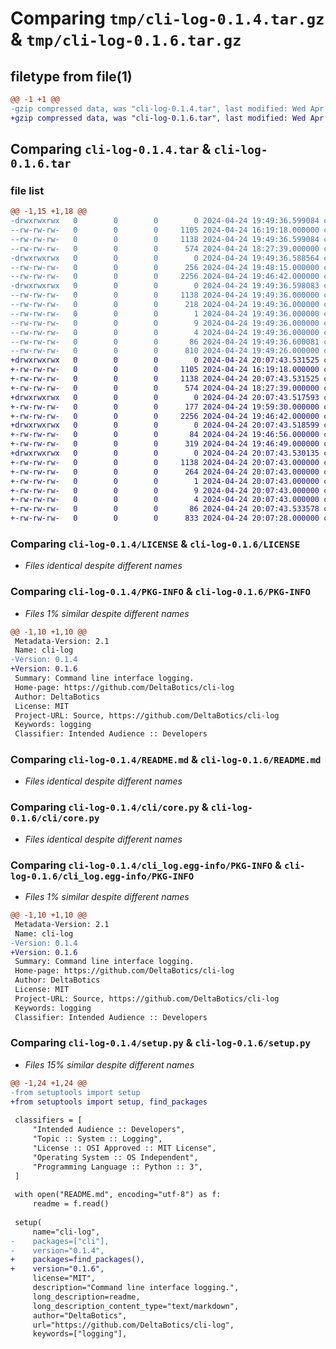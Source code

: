 # Comparing `tmp/cli-log-0.1.4.tar.gz` & `tmp/cli-log-0.1.6.tar.gz`

## filetype from file(1)

```diff
@@ -1 +1 @@
-gzip compressed data, was "cli-log-0.1.4.tar", last modified: Wed Apr 24 19:49:36 2024, max compression
+gzip compressed data, was "cli-log-0.1.6.tar", last modified: Wed Apr 24 20:07:43 2024, max compression
```

## Comparing `cli-log-0.1.4.tar` & `cli-log-0.1.6.tar`

### file list

```diff
@@ -1,15 +1,18 @@
-drwxrwxrwx   0        0        0        0 2024-04-24 19:49:36.599084 cli-log-0.1.4/
--rw-rw-rw-   0        0        0     1105 2024-04-24 16:19:18.000000 cli-log-0.1.4/LICENSE
--rw-rw-rw-   0        0        0     1138 2024-04-24 19:49:36.599084 cli-log-0.1.4/PKG-INFO
--rw-rw-rw-   0        0        0      574 2024-04-24 18:27:39.000000 cli-log-0.1.4/README.md
-drwxrwxrwx   0        0        0        0 2024-04-24 19:49:36.588564 cli-log-0.1.4/cli/
--rw-rw-rw-   0        0        0      256 2024-04-24 19:48:15.000000 cli-log-0.1.4/cli/__init__.py
--rw-rw-rw-   0        0        0     2256 2024-04-24 19:46:42.000000 cli-log-0.1.4/cli/core.py
-drwxrwxrwx   0        0        0        0 2024-04-24 19:49:36.598083 cli-log-0.1.4/cli_log.egg-info/
--rw-rw-rw-   0        0        0     1138 2024-04-24 19:49:36.000000 cli-log-0.1.4/cli_log.egg-info/PKG-INFO
--rw-rw-rw-   0        0        0      218 2024-04-24 19:49:36.000000 cli-log-0.1.4/cli_log.egg-info/SOURCES.txt
--rw-rw-rw-   0        0        0        1 2024-04-24 19:49:36.000000 cli-log-0.1.4/cli_log.egg-info/dependency_links.txt
--rw-rw-rw-   0        0        0        9 2024-04-24 19:49:36.000000 cli-log-0.1.4/cli_log.egg-info/requires.txt
--rw-rw-rw-   0        0        0        4 2024-04-24 19:49:36.000000 cli-log-0.1.4/cli_log.egg-info/top_level.txt
--rw-rw-rw-   0        0        0       86 2024-04-24 19:49:36.600081 cli-log-0.1.4/setup.cfg
--rw-rw-rw-   0        0        0      810 2024-04-24 19:49:26.000000 cli-log-0.1.4/setup.py
+drwxrwxrwx   0        0        0        0 2024-04-24 20:07:43.531525 cli-log-0.1.6/
+-rw-rw-rw-   0        0        0     1105 2024-04-24 16:19:18.000000 cli-log-0.1.6/LICENSE
+-rw-rw-rw-   0        0        0     1138 2024-04-24 20:07:43.531525 cli-log-0.1.6/PKG-INFO
+-rw-rw-rw-   0        0        0      574 2024-04-24 18:27:39.000000 cli-log-0.1.6/README.md
+drwxrwxrwx   0        0        0        0 2024-04-24 20:07:43.517593 cli-log-0.1.6/cli/
+-rw-rw-rw-   0        0        0      177 2024-04-24 19:59:30.000000 cli-log-0.1.6/cli/__init__.py
+-rw-rw-rw-   0        0        0     2256 2024-04-24 19:46:42.000000 cli-log-0.1.6/cli/core.py
+drwxrwxrwx   0        0        0        0 2024-04-24 20:07:43.518599 cli-log-0.1.6/cli/utils/
+-rw-rw-rw-   0        0        0       84 2024-04-24 19:46:56.000000 cli-log-0.1.6/cli/utils/__init__.py
+-rw-rw-rw-   0        0        0      319 2024-04-24 19:46:49.000000 cli-log-0.1.6/cli/utils/time_utils.py
+drwxrwxrwx   0        0        0        0 2024-04-24 20:07:43.530135 cli-log-0.1.6/cli_log.egg-info/
+-rw-rw-rw-   0        0        0     1138 2024-04-24 20:07:43.000000 cli-log-0.1.6/cli_log.egg-info/PKG-INFO
+-rw-rw-rw-   0        0        0      264 2024-04-24 20:07:43.000000 cli-log-0.1.6/cli_log.egg-info/SOURCES.txt
+-rw-rw-rw-   0        0        0        1 2024-04-24 20:07:43.000000 cli-log-0.1.6/cli_log.egg-info/dependency_links.txt
+-rw-rw-rw-   0        0        0        9 2024-04-24 20:07:43.000000 cli-log-0.1.6/cli_log.egg-info/requires.txt
+-rw-rw-rw-   0        0        0        4 2024-04-24 20:07:43.000000 cli-log-0.1.6/cli_log.egg-info/top_level.txt
+-rw-rw-rw-   0        0        0       86 2024-04-24 20:07:43.533578 cli-log-0.1.6/setup.cfg
+-rw-rw-rw-   0        0        0      833 2024-04-24 20:07:28.000000 cli-log-0.1.6/setup.py
```

### Comparing `cli-log-0.1.4/LICENSE` & `cli-log-0.1.6/LICENSE`

 * *Files identical despite different names*

### Comparing `cli-log-0.1.4/PKG-INFO` & `cli-log-0.1.6/PKG-INFO`

 * *Files 1% similar despite different names*

```diff
@@ -1,10 +1,10 @@
 Metadata-Version: 2.1
 Name: cli-log
-Version: 0.1.4
+Version: 0.1.6
 Summary: Command line interface logging.
 Home-page: https://github.com/DeltaBotics/cli-log
 Author: DeltaBotics
 License: MIT
 Project-URL: Source, https://github.com/DeltaBotics/cli-log
 Keywords: logging
 Classifier: Intended Audience :: Developers
```

### Comparing `cli-log-0.1.4/README.md` & `cli-log-0.1.6/README.md`

 * *Files identical despite different names*

### Comparing `cli-log-0.1.4/cli/core.py` & `cli-log-0.1.6/cli/core.py`

 * *Files identical despite different names*

### Comparing `cli-log-0.1.4/cli_log.egg-info/PKG-INFO` & `cli-log-0.1.6/cli_log.egg-info/PKG-INFO`

 * *Files 1% similar despite different names*

```diff
@@ -1,10 +1,10 @@
 Metadata-Version: 2.1
 Name: cli-log
-Version: 0.1.4
+Version: 0.1.6
 Summary: Command line interface logging.
 Home-page: https://github.com/DeltaBotics/cli-log
 Author: DeltaBotics
 License: MIT
 Project-URL: Source, https://github.com/DeltaBotics/cli-log
 Keywords: logging
 Classifier: Intended Audience :: Developers
```

### Comparing `cli-log-0.1.4/setup.py` & `cli-log-0.1.6/setup.py`

 * *Files 15% similar despite different names*

```diff
@@ -1,24 +1,24 @@
-from setuptools import setup
+from setuptools import setup, find_packages
 
 classifiers = [
     "Intended Audience :: Developers",
     "Topic :: System :: Logging",
     "License :: OSI Approved :: MIT License",
     "Operating System :: OS Independent",
     "Programming Language :: Python :: 3",
 ]
 
 with open("README.md", encoding="utf-8") as f:
     readme = f.read()
 
 setup(
     name="cli-log",
-    packages=["cli"],
-    version="0.1.4",
+    packages=find_packages(),
+    version="0.1.6",
     license="MIT",
     description="Command line interface logging.",
     long_description=readme,
     long_description_content_type="text/markdown",
     author="DeltaBotics",
     url="https://github.com/DeltaBotics/cli-log",
     keywords=["logging"],
```

